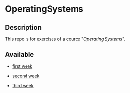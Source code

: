 # OperatingSystems

## Description

This repo is for exercises of a cource "*Operating Systems*".

## Available

- [first week](https://github.com/YeslieSnayder/OperatingSystems/tree/master/week1)

- [second week](https://github.com/YeslieSnayder/OperatingSystems/tree/master/week2)

- [third week](https://github.com/YeslieSnayder/OperatingSystems/tree/master/week03)
